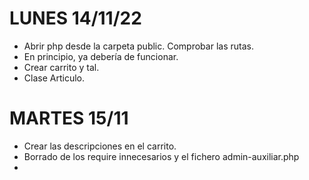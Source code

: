 # LUNES 14/11/22

* Abrir php desde la carpeta public. Comprobar las rutas.
* En principio, ya debería de funcionar.
* Crear carrito y tal.
* Clase Articulo.

# MARTES 15/11
* Crear las descripciones en el carrito.
* Borrado de los require innecesarios y el fichero admin-auxiliar.php
* 